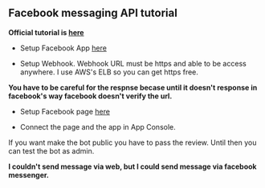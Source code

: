 ## Facebook messaging API tutorial

**Official tutorial is [here](https://developers.facebook.com/docs/messenger-platform/guides/quick-start)**

- Setup Facebook App [here](https://developers.facebook.com/apps)

- Setup Webhook. Webhook URL must be https and able to be access anywhere. 
I use AWS's ELB so you can get https free.

**You have to be careful for the respnse becase until it doesn't response in facebook's way facebook doesn't verify the url.**

- Setup Facebook page [here](https://www.facebook.com/pages/?category=your_pages)

- Connect the page and the app in App Console.

If you want make the bot public you have to pass the review. Until then you can test the bot as admin.

**I couldn't send message via web, but I could send message via facebook messenger.**
